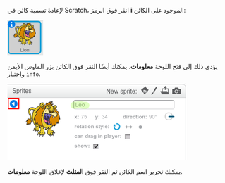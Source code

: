 لإعادة تسمية كائن في Scratch، انقر فوق الرمز **i** الموجود على الكائن:

![screenshot](images/rename-info.png)

يؤدي ذلك إلى فتح اللوحة **معلومات**. يمكنك أيضًا النقر فوق الكائن بزر الماوس الأيمن واختيار `info`.

![screenshot](images/rename-change.png)

يمكنك تحرير اسم الكائن ثم النقر فوق **المثلث** لإغلاق اللوحة **معلومات**.
